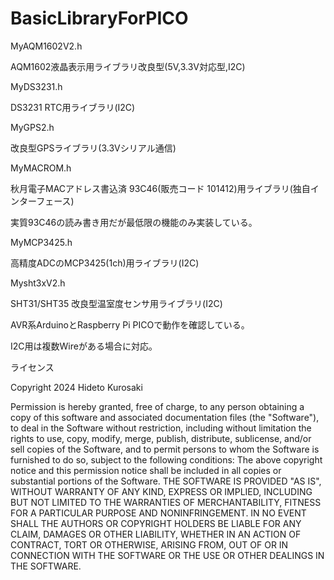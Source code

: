 # BasicLibraryForPICO
MyAQM1602V2.h

  AQM1602液晶表示用ライブラリ改良型(5V,3.3V対応型,I2C)
 
MyDS3231.h

  DS3231 RTC用ライブラリ(I2C)

MyGPS2.h

  改良型GPSライブラリ(3.3Vシリアル通信)

MyMACROM.h

  秋月電子MACアドレス書込済 93C46(販売コード 101412)用ライブラリ(独自インターフェース)

  実質93C46の読み書き用だが最低限の機能のみ実装している。

MyMCP3425.h

  高精度ADCのMCP3425(1ch)用ライブラリ(I2C)

Mysht3xV2.h

  SHT31/SHT35 改良型温室度センサ用ライブラリ(I2C)
  

AVR系ArduinoとRaspberry Pi PICOで動作を確認している。

I2C用は複数Wireがある場合に対応。


ライセンス

Copyright 2024 Hideto Kurosaki

Permission is hereby granted, free of charge, to any person obtaining a copy of
this software and associated documentation files (the "Software"), to deal in the
Software without restriction, including without limitation the rights to use, copy,
modify, merge, publish, distribute, sublicense, and/or sell copies of the Software,
and to permit persons to whom the Software is furnished to do so, subject to the following conditions:
The above copyright notice and this permission notice shall be included in all copies or substantial portions of the Software.
THE SOFTWARE IS PROVIDED "AS IS", WITHOUT WARRANTY OF ANY KIND, EXPRESS OR IMPLIED,
INCLUDING BUT NOT LIMITED TO THE WARRANTIES OF MERCHANTABILITY, FITNESS FOR A PARTICULAR PURPOSE AND NONINFRINGEMENT.
IN NO EVENT SHALL THE AUTHORS OR COPYRIGHT HOLDERS BE LIABLE FOR ANY CLAIM, DAMAGES OR OTHER LIABILITY,
WHETHER IN AN ACTION OF CONTRACT, TORT OR OTHERWISE, ARISING FROM, OUT OF OR IN CONNECTION
WITH THE SOFTWARE OR THE USE OR OTHER DEALINGS IN THE SOFTWARE.
